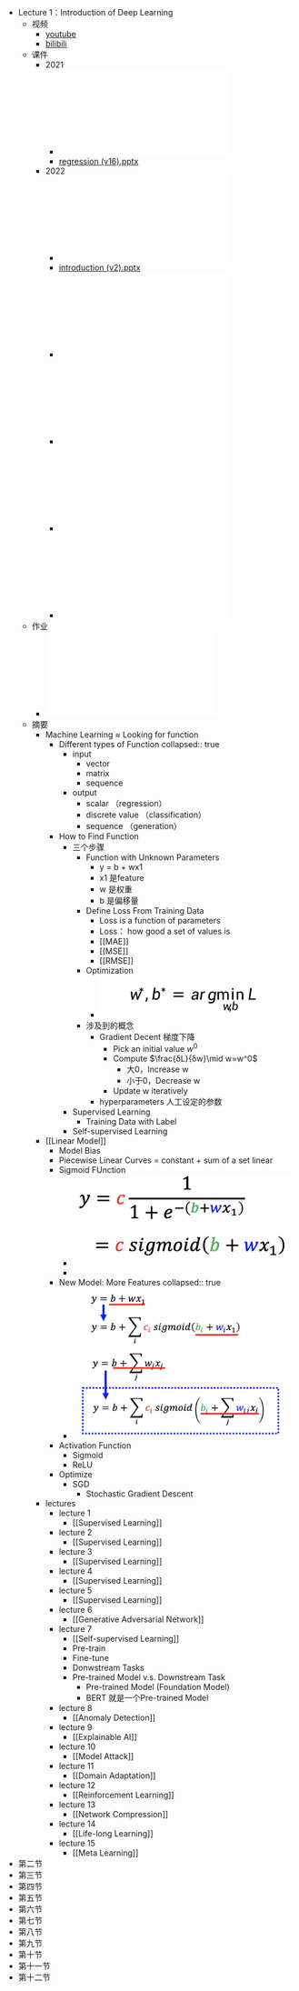 - Lecture 1：Introduction of Deep Learning
	- 视频
		- [youtube](https://www.youtube.com/watch?v=7XZR0-4uS5s)
		- [bilibili](https://www.bilibili.com/video/BV1Wv411h7kN?share_source=copy_web&vd_source=f663bb5b798c599e7c8f6de8e23cc277)
	- 课件
		- 2021
			- ![regression (v16).pdf](../assets/regression_(v16)_1658380883438_0.pdf)
			- [regression (v16).pptx](../assets/regression_(v16)_1658380861100_0.pptx)
		- 2022
			- ![introduction (v2).pdf](../assets/introduction_(v2)_1658374186454_0.pdf)
			- [introduction (v2).pptx](../assets/introduction_(v2)_1658379066545_0.pptx)
			- ![Colab Tutorial 2022.pdf](../assets/Colab_Tutorial_2022_1658410377606_0.pdf)
			- ![Pytorch Tutorial 1.pdf](../assets/Pytorch_Tutorial_1_1658481039229_0.pdf)
			- ![Pytorch Tutorial 2.pdf](../assets/Pytorch_Tutorial_2_1658481088873_0.pdf)
			- ![EnvironmentSetup.pdf](../assets/EnvironmentSetup_1658481378823_0.pdf)
	- 作业
		- ![HW01.pdf](../assets/HW01_1658395016954_0.pdf)
	- 摘要
		- Machine Learning ≈ Looking for function
			- Different types of Function
			  collapsed:: true
				- input
					- vector
					- matrix
					- sequence
				- output
					- scalar  （regression）
					- discrete value （classification）
					- sequence （generation）
			- How to Find Function
				- 三个步骤
					- Function with Unknown Parameters
						- y = b + wx1
						- x1 是feature
						- w 是权重
						- b 是偏移量
					- Define Loss From Training Data
						- Loss is a function of parameters
						- Loss： how good a set of values is
						- [[MAE]]
						- [[MSE]]
						- [[RMSE]]
					- Optimization
						- ![image.png](../assets/image_1658389754039_0.png)
					- 涉及到的概念
						- Gradient Decent 梯度下降
							- Pick an initial value $w^{0}$
							- Compute $\frac{δL}{δw}\mid w=w^0$
								- 大0，Increase w
								- 小于0，Decrease w
							- Update w iteratively
						- hyperparameters 人工设定的参数
				- Supervised Learning
					- Training Data with Label
				- Self-supervised Learning
		- [[Linear Model]]
			- Model Bias
			- Piecewise Linear Curves = constant + sum of a set  linear
			- Sigmoid FUnction
				- ![image.png](../assets/image_1658392304202_0.png)
				-
			- New Model: More Features
			  collapsed:: true
				- ![image.png](../assets/image_1658392715425_0.png)
			- Activation Function
				- Sigmoid
				- ReLU
			- Optimize
				- SGD
					- Stochastic Gradient Descent
		- lectures
			- lecture 1
				- [[Supervised Learning]]
			- lecture 2
				- [[Supervised Learning]]
			- lecture 3
				- [[Supervised Learning]]
			- lecture 4
				- [[Supervised Learning]]
			- lecture 5
				- [[Supervised Learning]]
			- lecture 6
				- [[Generative Adversarial Network]]
			- lecture 7
				- [[Self-supervised Learning]]
				- Pre-train
				- Fine-tune
				- Donwstream Tasks
				- Pre-trained Model v.s. Downstream Task
					- Pre-trained Model (Foundation Model)
					- BERT 就是一个Pre-trained Model
			- lecture 8
				- [[Anomaly Detection]]
			- lecture 9
				- [[Explainable AI]]
			- lecture 10
				- [[Model Attack]]
			- lecture 11
				- [[Domain Adaptation]]
			- lecture 12
				- [[Reinforcement Learning]]
			- lecture 13
				- [[Network Compression]]
			- lecture 14
				- [[Life-long Learning]]
			- lecture 15
				- [[Meta Learning]]
- 第二节
- 第三节
- 第四节
- 第五节
- 第六节
- 第七节
- 第八节
- 第九节
- 第十节
- 第十一节
- 第十二节